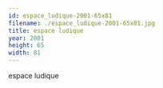 ```yaml
---
id: espace_ludique-2001-65x81
filename: ./espace_ludique-2001-65x81.jpg
title: espace ludique
year: 2001
height: 65
width: 81
---
```


espace ludique
